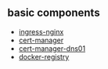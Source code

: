 ## basic components

* [ingress-nginx](ingress.nginx.md)
* [cert-manager](cert.manager.md)
* [cert-manager-dns01](cert.manager.dns01.md)
* [docker-registry](docker.registry.md)

